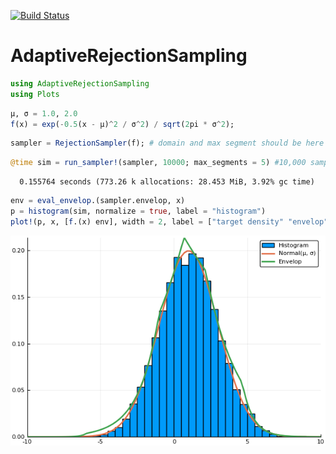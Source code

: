 [![Build Status](https://travis-ci.org/mauriciogtec/AdaptiveRejectionSampling.jl.svg?branch=master)](https://travis-ci.org/mauriciogtec/AdaptiveRejectionSampling.jl)

# AdaptiveRejectionSampling



```julia
using AdaptiveRejectionSampling
using Plots
```


```julia
μ, σ = 1.0, 2.0
f(x) = exp(-0.5(x - μ)^2 / σ^2) / sqrt(2pi * σ^2);
```


```julia
sampler = RejectionSampler(f); # domain and max segment should be here
```


```julia
@time sim = run_sampler!(sampler, 10000; max_segments = 5) #10,000 samples;
```

      0.155764 seconds (773.26 k allocations: 28.453 MiB, 3.92% gc time)
    


```julia
env = eval_envelop.(sampler.envelop, x)
p = histogram(sim, normalize = true, label = "histogram")
plot!(p, x, [f.(x) env], width = 2, label = ["target density" "envelop"])
```

![](./img/example1.png)